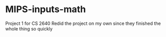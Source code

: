 # MIPS-inputs-math
Project 1 for CS 2640
Redid the project on my own since they finished the whole thing so quickly
